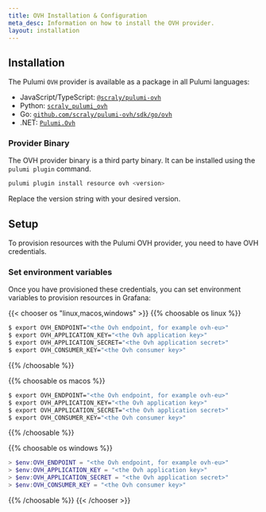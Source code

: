 ```yaml
---
title: OVH Installation & Configuration
meta_desc: Information on how to install the OVH provider.
layout: installation
---
```


## Installation

The Pulumi `OVH` provider is available as a package in all Pulumi languages:

* JavaScript/TypeScript: [`@scraly/pulumi-ovh`](https://www.npmjs.com/package/@scraly/pulumi-ovh)
* Python: [`scraly_pulumi_ovh`](https://pypi.org/project/scraly-pulumi-ovh/)
* Go: [`github.com/scraly/pulumi-ovh/sdk/go/ovh`](https://pkg.go.dev/github.com/scraly/pulumi-ovh/sdk)
* .NET: [`Pulumi.Ovh`](https://www.nuget.org/packages/Pulumi.Ovh)

### Provider Binary

The OVH provider binary is a third party binary. It can be installed using the `pulumi plugin` command.

```bash
pulumi plugin install resource ovh <version>
```

Replace the version string with your desired version.

## Setup

To provision resources with the Pulumi OVH provider, you need to have OVH credentials. 

### Set environment variables

Once you have provisioned these credentials, you can set environment variables to provision resources in Grafana:

{{< chooser os "linux,macos,windows" >}}
{{% choosable os linux %}}

```bash
$ export OVH_ENDPOINT="<the Ovh endpoint, for example ovh-eu>"
$ export OVH_APPLICATION_KEY="<the Ovh application key>"
$ export OVH_APPLICATION_SECRET="<the Ovh application secret>"
$ export OVH_CONSUMER_KEY="<the Ovh consumer key>"
```

{{% /choosable %}}

{{% choosable os macos %}}

```bash
$ export OVH_ENDPOINT="<the Ovh endpoint, for example ovh-eu>"
$ export OVH_APPLICATION_KEY="<the Ovh application key>"
$ export OVH_APPLICATION_SECRET="<the Ovh application secret>"
$ export OVH_CONSUMER_KEY="<the Ovh consumer key>"
```

{{% /choosable %}}

{{% choosable os windows %}}

```powershell
> $env:OVH_ENDPOINT = "<the Ovh endpoint, for example ovh-eu>"
> $env:OVH_APPLICATION_KEY = "<the Ovh application key>"
> $env:OVH_APPLICATION_SECRET = "<the Ovh application secret>"
> $env:OVH_CONSUMER_KEY = "<the Ovh consumer key>"
```

{{% /choosable %}}
{{< /chooser >}}
